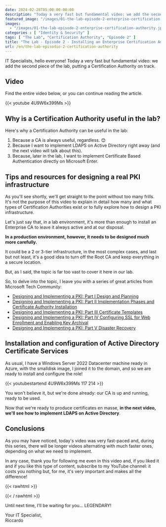 ```yaml
---
date: 2024-02-28T05:00:00-00:00
description: "Today a very fast but fundamental video: we add the second piece of the lab, putting a Certification Authority on track."
featured_image: "/images/01-the-lab-episode-2-enterprise-certification-authority.jpg"
images:
  - "/images/01-the-lab-episode-2-enterprise-certification-authority.jpg"
categories : [ "Identity & Security" ]
tags: [ "The Lab", "Certification Authority", "Episode 2" ]
title: "The Lab - Episode 2 - Installing an Enterprise Certification Authority"
url: /en/the-lab-episodio-2-certification-authority
---
```

IT Specialists, hello everyone! Today a very fast but fundamental video: we add the second piece of the lab, putting a Certification Authority on track.

## Video
Find the entire video below, or you can continue reading the article.

{{< youtube 4U9W6x399Ms >}}

## Why is a Certification Authority useful in the lab?
Here's why a Certification Authority can be useful in the lab:
1. Because a CA is always useful, regardless. 😊
2. Because I want to implement LDAPS on Active Directory right away (and the next video will talk about this).
3. Because, later in the lab, I want to implement Certificate Based Authentication directly on Microsoft Enter.

## Tips and resources for designing a real PKI infrastructure
As you'll see shortly, we'll get straight to the point without too many frills. It's not the purpose of this video to explain in detail how many and what types of Certification Authorities exist or to fully explore how to design a PKI infrastructure.

Let's just say that, in a lab environment, it's more than enough to install an Enterprise CA to leave it always active and at our disposal.

**In a production environment, however, it needs to be designed much more carefully.**

It could be a 2 or 3-tier infrastructure, in the most complex cases, and last but not least, it's a good idea to turn off the Root CA and keep everything in a secure location.

But, as I said, the topic is far too vast to cover it here in our lab.

So, to delve into the topic, I leave you with a series of great articles from Microsoft Tech Community:

- [Designing and Implementing a PKI: Part I Design and Planning](https://techcommunity.microsoft.com/t5/ask-the-directory-services-team/designing-and-implementing-a-pki-part-i-design-and-planning/ba-p/396953)
- [Designing and Implementing a PKI: Part II Implementation Phases and Certificate Authority Installation](https://techcommunity.microsoft.com/t5/ask-the-directory-services-team/designing-and-implementing-a-pki-part-ii-implementation-phases/ba-p/397198)
- [Designing and Implementing a PKI: Part III Certificate Templates](https://techcommunity.microsoft.com/t5/ask-the-directory-services-team/designing-and-implementing-a-pki-part-iii-certificate-templates/ba-p/397860)
- [Designing and Implementing a PKI: Part IV Configuring SSL for Web Enrollment and Enabling Key Archival](https://techcommunity.microsoft.com/t5/ask-the-directory-services-team/designing-and-implementing-a-pki-part-iv-configuring-ssl-for-web/ba-p/399104)
- [Designing and Implementing a PKI: Part V Disaster Recovery](https://techcommunity.microsoft.com/t5/ask-the-directory-services-team/designing-and-implementing-a-pki-part-v-disaster-recovery/ba-p/399106)

## Installation and configuration of Active Directory Certificate Services
As usual, I have a Windows Server 2022 Datacenter machine ready in Azure, with the smalldisk image, I joined it to the domain, and so we are ready to install and configure the role!

{{< youtubestartend 4U9W6x399Ms 117 214 >}}

You won't believe it, but we're done already: our CA is up and running, ready to be used.

Now that we're ready to produce certificates en masse, **in the next video, we'll see how to implement LDAPS on Active Directory**.

## Conclusions
As you may have noticed, today's video was very fast-paced and, during this series, there will be longer videos alternating with much faster ones, depending on what we need to implement.

In any case, thank you for following me even in this video and, if you liked it and if you like this type of content, subscribe to my YouTube channel: it costs you nothing but, for me, it's very important and makes all the difference!

{{< rawhtml >}}
  <script src="https://apis.google.com/js/platform.js"></script>
  <div class="g-ytsubscribe" data-channelid="UCDNe_oC28ozt_LJ-8kWQbEA" data-layout="full" data-count="hidden"></div>
{{< / rawhtml >}}

Until next time, I'll be waiting for you... LEGENDARY!

Your IT Specialist,  
Riccardo
